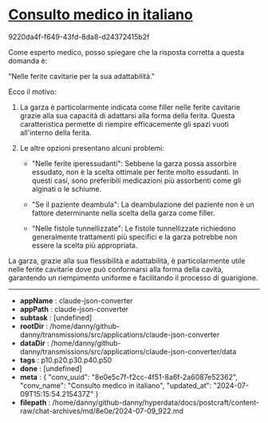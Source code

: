 # [Consulto medico in italiano](https://claude.ai/chat/8e0e5c7f-f2cc-4f51-8a6f-2a6087e52362)

9220da4f-f649-43fd-8da8-d24372415b2f

 Come esperto medico, posso spiegare che la risposta corretta a questa domanda è:

"Nelle ferite cavitarie per la sua adattabilità."

Ecco il motivo:

1. La garza è particolarmente indicata come filler nelle ferite cavitarie grazie alla sua capacità di adattarsi alla forma della ferita. Questa caratteristica permette di riempire efficacemente gli spazi vuoti all'interno della ferita.

2. Le altre opzioni presentano alcuni problemi:

   - "Nelle ferite iperessudanti": Sebbene la garza possa assorbire essudato, non è la scelta ottimale per ferite molto essudanti. In questi casi, sono preferibili medicazioni più assorbenti come gli alginati o le schiume.

   - "Se il paziente deambula": La deambulazione del paziente non è un fattore determinante nella scelta della garza come filler.

   - "Nelle fistole tunnellizzate": Le fistole tunnellizzate richiedono generalmente trattamenti più specifici e la garza potrebbe non essere la scelta più appropriata.

La garza, grazie alla sua flessibilità e adattabilità, è particolarmente utile nelle ferite cavitarie dove può conformarsi alla forma della cavità, garantendo un riempimento uniforme e facilitando il processo di guarigione.

---

* **appName** : claude-json-converter
* **appPath** : claude-json-converter
* **subtask** : [undefined]
* **rootDir** : /home/danny/github-danny/transmissions/src/applications/claude-json-converter
* **dataDir** : /home/danny/github-danny/transmissions/src/applications/claude-json-converter/data
* **tags** : p10.p20.p30.p40.p50
* **done** : [undefined]
* **meta** : {
  "conv_uuid": "8e0e5c7f-f2cc-4f51-8a6f-2a6087e52362",
  "conv_name": "Consulto medico in italiano",
  "updated_at": "2024-07-09T15:15:54.215437Z"
}
* **filepath** : /home/danny/github-danny/hyperdata/docs/postcraft/content-raw/chat-archives/md/8e0e/2024-07-09_922.md